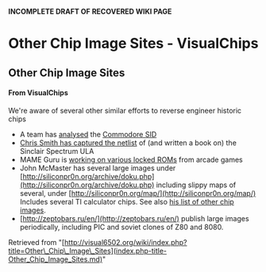 **INCOMPLETE DRAFT OF RECOVERED WIKI PAGE**

# Other Chip Image Sites - VisualChips

## Other Chip Image Sites

#### From VisualChips

We're aware of several other similar efforts to reverse engineer historic chips

- A team has [analysed](http://oms.wmhost.com/misc/) the [Commodore SID](http://oms.wmhost.com/misc/IMPORTANT!.htm)
- [Chris Smith has captured the netlist](http://www.zxdesign.info/book/insideULA.shtml) of (and written a book on) the Sinclair Spectrum ULA
- MAME Guru is [working on various locked ROMs](http://guru.mameworld.info/decap/) from arcade games
- John McMaster has several large images under [http://siliconpr0n.org/archive/doku.php](http://siliconpr0n.org/archive/doku.php) including slippy maps of several, under [http://siliconpr0n.org/map/](http://siliconpr0n.org/map/) Includes several TI calculator chips. See also [his list of other chip images](https://siliconpr0n.org/archive/doku.php?id=digitized).
- [http://zeptobars.ru/en/](http://zeptobars.ru/en/) publish large images periodically, including PIC and soviet clones of Z80 and 8080.

Retrieved from "[http://visual6502.org/wiki/index.php?title=Other\_Chip\_Image\_Sites](index.php-title-Other_Chip_Image_Sites.md)"

